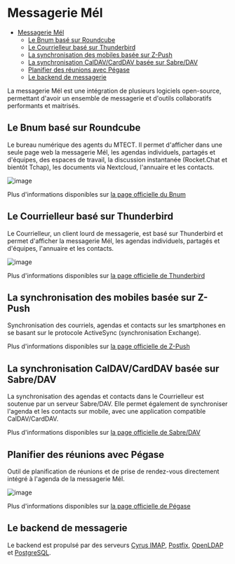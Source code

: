 # Messagerie Mél

- [Messagerie Mél](#messagerie-mél)
  - [Le Bnum basé sur Roundcube](#le-bnum-basé-sur-roundcube)
  - [Le Courrielleur basé sur Thunderbird](#le-courrielleur-basé-sur-thunderbird)
  - [La synchronisation des mobiles basée sur Z-Push](#la-synchronisation-des-mobiles-basée-sur-z-push)
  - [La synchronisation CalDAV/CardDAV basée sur Sabre/DAV](#la-synchronisation-caldavcarddav-basée-sur-sabredav)
  - [Planifier des réunions avec Pégase](#planifier-des-réunions-avec-pégase)
  - [Le backend de messagerie](#le-backend-de-messagerie)

La messagerie Mél est une intégration de plusieurs logiciels open-source, permettant d'avoir un ensemble de messagerie et d'outils collaboratifs performants et maitrisés.

## Le Bnum basé sur Roundcube

Le bureau numérique des agents du MTECT. Il permet d'afficher dans une seule page web la messagerie Mél, les agendas individuels, partagés et d'équipes, des espaces de travail, la discussion instantanée (Rocket.Chat et bientôt Tchap), les documents via Nextcloud, l'annuaire et les contacts.

![image](https://github.com/messagerie-melanie2/messagerie-melanie2.github.io/assets/3693239/9eeb6891-01bd-490e-a2a7-2bb7800de567)

Plus d'informations disponibles sur [la page officielle du Bnum](https://messagerie-melanie2.github.io/Bnum)

## Le Courrielleur basé sur Thunderbird

Le Courrielleur, un client lourd de messagerie, est basé sur Thunderbird et permet d'afficher la messagerie Mél, les agendas individuels, partagés et d'équipes, l'annuaire et les contacts.

![image](https://github.com/messagerie-melanie2/messagerie-melanie2.github.io/assets/3693239/5a76f13f-f30b-476d-9549-8e49b0503ecd)

Plus d'informations disponibles sur [la page officielle de Thunderbird](https://www.thunderbird.net/fr/)

## La synchronisation des mobiles basée sur Z-Push

Synchronisation des courriels, agendas et contacts sur les smartphones en se basant sur le protocole ActiveSync (synchronisation Exchange).

Plus d'informations disponibles sur [la page officielle de Z-Push](https://z-push.org/index.html)

## La synchronisation CalDAV/CardDAV basée sur Sabre/DAV

La synchronisation des agendas et contacts dans le Courrielleur est soutenue par un serveur Sabre/DAV. Elle permet également de synchroniser l'agenda et les contacts sur mobile, avec une application compatible CalDAV/CardDAV.

Plus d'informations disponibles sur [la page officielle de Sabre/DAV](https://sabre.io/)

## Planifier des réunions avec Pégase

Outil de planification de réunions et de prise de rendez-vous directement intégré à l'agenda de la messagerie Mél.

![image](https://github.com/messagerie-melanie2/messagerie-melanie2.github.io/assets/3693239/d1f61a61-cfdb-435b-8956-b1cd86c4d345)

Plus d'informations disponibles sur [la page officielle de Pégase](https://messagerie-melanie2.github.io/Pegase)

## Le backend de messagerie

Le backend est propulsé par des serveurs [Cyrus IMAP](https://www.cyrusimap.org/), [Postfix](https://www.postfix.org/), [OpenLDAP](https://www.openldap.org/) et [PostgreSQL](https://www.postgresql.org/).
